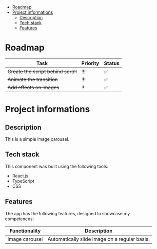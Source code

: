 - [Roadmap](#roadmap)
- [Project informations](#project-informations)
  - [Description](#description)
  - [Tech stack](#tech-stack)
  - [Features](#features)

# Roadmap

| Task                                | Priority | Status |
| ----------------------------------- | -------- | ------ |
| ~~Create the script behind scroll~~ | !!!      | ✅     |
| ~~Animate the transition~~          | !!!      | ✅     |
| ~~Add effects on images~~           | !!       | ✅     |

# Project informations

## Description

This is a simple image carousel.

## Tech stack

This component was built using the following tools:

- React.js
- TypeScript
- CSS

## Features

The app has the following features, designed to showcase my competences:

| Functionality  | Description                                   |
| -------------- | --------------------------------------------- |
| Image carousel | Automatically slide image on a regular basis. |
